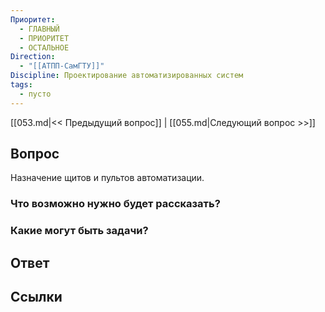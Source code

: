 ```yaml
---
Приоритет:
  - ГЛАВНЫЙ
  - ПРИОРИТЕТ
  - ОСТАЛЬНОЕ
Direction:
  - "[[АТПП-СамГТУ]]" 
Discipline: Проектирование автоматизированных систем 
tags:
  - пусто
---
```

[[053.md|<< Предыдущий вопрос]] | [[055.md|Следующий вопрос >>]]
## Вопрос

Назначение щитов и пультов автоматизации.

### Что возможно нужно будет рассказать?

### Какие могут быть задачи?

## Ответ

## Ссылки
